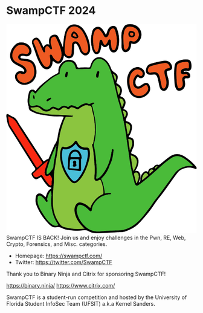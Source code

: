 # SwampCTF 2024
![](./gator.png)
SwampCTF IS BACK! Join us and enjoy challenges in the Pwn, RE, Web, Crypto, Forensics, and Misc. categories.

* Homepage: https://swampctf.com/
* Twitter: https://twitter.com/SwampCTF

Thank you to Binary Ninja and Citrix for sponsoring SwampCTF!

https://binary.ninja/
https://www.citrix.com/

SwampCTF is a student-run competition and hosted by the University of Florida Student InfoSec Team (UFSIT) a.k.a Kernel Sanders.
